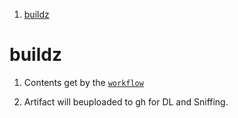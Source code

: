 1. [buildz](#buildz)

# buildz

1. Contents get by the [`workflow`](../.github/workflows/pantismyl.yml)

2. Artifact will beuploaded to gh for DL and Sniffing.
